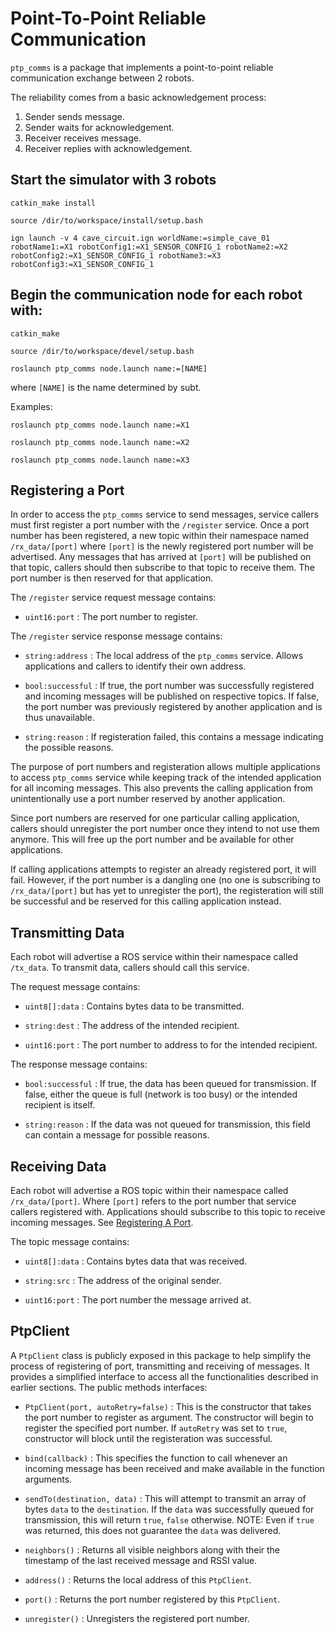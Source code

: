 # Point-To-Point Reliable Communication
`ptp_comms` is a package that implements a point-to-point reliable communication exchange between 2 robots.

The reliability comes from a basic acknowledgement process:

1. Sender sends message.
2. Sender waits for acknowledgement.
3. Receiver receives message.
4. Receiver replies with acknowledgement.

## Start the simulator with 3 robots
`catkin_make install`

`source /dir/to/workspace/install/setup.bash`

`ign launch -v 4 cave_circuit.ign worldName:=simple_cave_01 robotName1:=X1 robotConfig1:=X1_SENSOR_CONFIG_1 robotName2:=X2 robotConfig2:=X1_SENSOR_CONFIG_1 robotName3:=X3 robotConfig3:=X1_SENSOR_CONFIG_1`

## Begin the communication node for each robot with:
`catkin_make`

`source /dir/to/workspace/devel/setup.bash`

`roslaunch ptp_comms node.launch name:=[NAME]`

where `[NAME]` is the name determined by subt.

Examples:

`roslaunch ptp_comms node.launch name:=X1`

`roslaunch ptp_comms node.launch name:=X2`

`roslaunch ptp_comms node.launch name:=X3`

## Registering a Port
In order to access the `ptp_comms` service to send messages, service callers must first register a port number with the `/register` service. Once a port number has been registered, a new topic within their namespace named `/rx_data/[port]` where `[port]` is the newly registered port number will be advertised. Any messages that has arrived at `[port]` will be published on that topic, callers should then subscribe to that topic to receive them. The port number is then reserved for that application.

The `/register` service request message contains:

- `uint16:port` : The port number to register.

The `/register` service response message contains:

- `string:address` : The local address of the `ptp_comms` service. Allows applications and callers to identify their own address.

- `bool:successful` : If true, the port number was successfully registered and incoming messages will be published on respective topics. If false, the port number was previously registered by another application and is thus unavailable.

- `string:reason` : If registeration failed, this contains a message indicating the possible reasons.

The purpose of port numbers and registeration allows multiple applications to access `ptp_comms` service while keeping track of the intended application for all incoming messages. This also prevents the calling application from unintentionally use a port number reserved by another application. 

Since port numbers are reserved for one particular calling application, callers should unregister the port number once they intend to not use them anymore. This will free up the port number and be available for other applications.

If calling applications attempts to register an already registered port, it will fail. However, if the port number is a dangling one (no one is subscribing to `/rx_data/[port]` but has yet to unregister the port), the registeration will still be successful and be reserved for this calling application instead.

## Transmitting Data
Each robot will advertise a ROS service within their namespace called `/tx_data`. To transmit data, callers should call this service.

The request message contains:

- `uint8[]:data` : Contains bytes data to be transmitted.

- `string:dest` : The address of the intended recipient.

- `uint16:port` : The port number to address to for the intended recipient.

The response message contains:

- `bool:successful` : If true, the data has been queued for transmission. If false, either the queue is full (network is too busy) or the intended recipient is itself.

- `string:reason` : If the data was not queued for transmission, this field can contain a message for possible reasons.

## Receiving Data
Each robot will advertise a ROS topic within their namespace called `/rx_data/[port]`. Where `[port]` refers to the port number that service callers registered with. Applications should subscribe to this topic to receive incoming messages. See [Registering A Port](#registering-a-port).

The topic message contains:

- `uint8[]:data` : Contains bytes data that was received.

- `string:src` : The address of the original sender.

- `uint16:port` : The port number the message arrived at.

## PtpClient
A `PtpClient` class is publicly exposed in this package to help simplify the process of registering of port, transmitting and receiving of messages. It provides a simplified interface to access all the functionalities described in earlier sections. The public methods interfaces:

- `PtpClient(port, autoRetry=false)` : This is the constructor that takes the port number to register as argument. The constructor will begin to register the specified port number. If `autoRetry` was set to `true`, constructor will block until the registeration was successful.

- `bind(callback)` : This specifies the function to call whenever an incoming message has been received and make available in the function arguments.

- `sendTo(destination, data)` : This will attempt to transmit an array of bytes `data` to the `destination`. If the `data` was successfully queued for transmission, this will return `true`, `false` otherwise. NOTE: Even if `true` was returned, this does not guarantee the `data` was delivered.

- `neighbors()` : Returns all visible neighbors along with their the timestamp of the last received message and RSSI value. 

- `address()` : Returns the local address of this `PtpClient`.

- `port()` : Returns the port number registered by this `PtpClient`.

- `unregister()` : Unregisters the registered port number.
